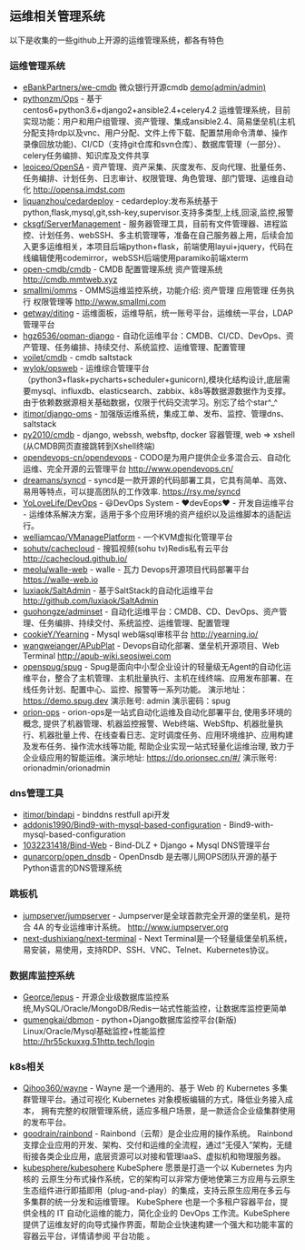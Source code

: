 ## 运维相关管理系统
以下是收集的一些github上开源的运维管理系统，都各有特色

### 运维管理系统
 - [eBankPartners/we-cmdb](https://github.com/WeBankPartners/we-cmdb) 微众银行开源cmdb [demo(admin/admin)](http://124.156.108.126:8090/wecmdb)
 - [pythonzm/Ops](https://github.com/pythonzm/Ops) - 基于centos6+python3.6+django2+ansible2.4+celery4.2 运维管理系统，目前实现功能：用户和用户组管理、资产管理、集成ansible2.4、简易堡垒机(主机分配支持rdp以及vnc、用户分配、文件上传下载、配置禁用命令清单、操作录像回放功能)、CI/CD（支持git仓库和svn仓库）、数据库管理（一部分）、celery任务编排、知识库及文件共享
 - [leoiceo/OpenSA](https://github.com/leoiceo/OpenSA) - 资产管理、资产采集、灰度发布、反向代理、批量任务、任务编排、计划任务、日志审计、权限管理、角色管理、部门管理、运维自动化 http://opensa.imdst.com
 - [liquanzhou/cedardeploy](https://github.com/liquanzhou/cedardeploy) - cedardeploy:发布系统基于python,flask,mysql,git,ssh-key,supervisor.支持多类型,上线,回滚,监控,报警
 - [cksgf/ServerManagement](https://github.com/cksgf/ServerManagement) - 服务器管理工具，目前有文件管理器、进程监控、计划任务、webSSH、多主机管理等，准备在自己服务器上用，后续会加入更多运维相关，本项目后端python+flask，前端使用layui+jquery，代码在线编辑使用codemirror，webSSH后端使用paramiko前端xterm
 - [open-cmdb/cmdb](https://github.com/open-cmdb/cmdb) - CMDB 配置管理系统 资产管理系统 http://cmdb.mmtweb.xyz
 - [smallmi/omms](https://github.com/smallmi/omms) - OMMS运维监控系统，功能介绍: 资产管理 应用管理 任务执行 权限管理等 http://www.smallmi.com
 - [getway/diting](https://github.com/getway/diting) - 运维面板，运维导航，统一账号平台，运维统一平台，LDAP管理平台
 - [hgz6536/opman-django](https://github.com/hgz6536/opman-django) - 自动化运维平台：CMDB、CI/CD、DevOps、资产管理、任务编排、持续交付、系统监控、运维管理、配置管理
 - [voilet/cmdb](https://github.com/voilet/cmdb) - cmdb saltstack
 - [wylok/opsweb](https://github.com/wylok/opsweb) - 运维综合管理平台（python3+flask+pycharts+scheduler+gunicorn),模块化结构设计,底层需要mysql、influxdb、elasticsearch、zabbix、k8s等数据源数据作为支撑。由于依赖数据源相关基础数据，仅限于代码交流学习。别忘了给个star^_^
 - [itimor/django-oms](https://github.com/itimor/django-oms) - 加强版运维系统，集成工单、发布、监控、管理dns、saltstack
 - [py2010/cmdb](https://github.com/py2010/cmdb) - django, webssh, websftp, docker 容器管理, web => xshell (从CMDB网页直接跳转到Xshell终端)
 - [opendevops-cn/opendevops](https://github.com/opendevops-cn/opendevops) - CODO是为用户提供企业多混合云、自动化运维、完全开源的云管理平台 http://www.opendevops.cn/
 - [dreamans/syncd](https://github.com/dreamans/syncd) - syncd是一款开源的代码部署工具，它具有简单、高效、易用等特点，可以提高团队的工作效率. https://rsy.me/syncd
 - [YoLoveLife/DevOps](https://github.com/YoLoveLife/DevOps) - 😃DevOps System - ❤️devEops❤️ - 开发自运维平台 - 运维体系解决方案，适用于多个应用环境的资产组织以及运维脚本的适配运行。
 - [welliamcao/VManagePlatform](https://github.com/welliamcao/VManagePlatform) - 一个KVM虚拟化管理平台
 - [sohutv/cachecloud](https://github.com/sohutv/cachecloud) - 搜狐视频(sohu tv)Redis私有云平台 http://cachecloud.github.io/
 - [meolu/walle-web](https://github.com/meolu/walle-web) - walle - 瓦力 Devops开源项目代码部署平台 https://walle-web.io
 - [luxiaok/SaltAdmin](https://github.com/luxiaok/SaltAdmin) - 基于SaltStack的自动化运维平台 http://github.com/luxiaok/SaltAdmin
 - [guohongze/adminset](https://github.com/guohongze/adminset) - 自动化运维平台：CMDB、CD、DevOps、资产管理、任务编排、持续交付、系统监控、运维管理、配置管理
 - [cookieY/Yearning](https://github.com/cookieY/Yearning) - Mysql web端sql审核平台 http://yearning.io/
 - [wangweianger/APubPlat](https://github.com/wangweianger/APubPlat) - Devops自动化部署、堡垒机开源项目、Web Terminal http://apub-wiki.seosiwei.com
 - [openspug/spug](https://github.com/openspug/spug) - Spug是面向中小型企业设计的轻量级无Agent的自动化运维平台，整合了主机管理、主机批量执行、主机在线终端、应用发布部署、在线任务计划、配置中心、监控、报警等一系列功能。 演示地址：https://demo.spug.dev 演示账号: admin 演示密码：spug
 - [orion-ops](https://github.com/lijiahangmax/orion-ops) - orion-ops是一站式自动化运维及自动化部署平台, 使用多环境的概念, 提供了机器管理、机器监控报警、Web终端、WebSftp、机器批量执行、机器批量上传、在线查看日志、定时调度任务、应用环境维护、应用构建及发布任务、操作流水线等功能, 帮助企业实现一站式轻量化运维治理, 致力于企业级应用的智能运维。演示地址: https://do.orionsec.cn/#/ 演示账号: orionadmin/orionadmin
 
 ### dns管理工具
 - [itimor/bindapi](https://github.com/itimor/bindapi) - binddns restfull api开发
 - [addonis1990/Bind9-with-mysql-based-configuration](https://github.com/addonis1990/Bind9-with-mysql-based-configuration) - Bind9-with-mysql-based-configuration
 - [1032231418/Bind-Web](https://github.com/1032231418/Bind-Web) - Bind-DLZ + Django + Mysql DNS管理平台
 - [qunarcorp/open_dnsdb](https://github.com/qunarcorp/open_dnsdb) - OpenDnsdb 是去哪儿网OPS团队开源的基于Python语言的DNS管理系统
 
 ### 跳板机
 - [jumpserver/jumpserver](https://github.com/jumpserver/jumpserver) - Jumpserver是全球首款完全开源的堡垒机，是符合 4A 的专业运维审计系统。 http://www.jumpserver.org
 - [next-dushixiang/next-terminal](https://github.com/dushixiang/next-terminal) - Next Terminal是一个轻量级堡垒机系统，易安装，易使用，支持RDP、SSH、VNC、Telnet、Kubernetes协议。

### 数据库监控系统
 - [Georce/lepus](https://github.com/Georce/lepus) - 开源企业级数据库监控系统,MySQL/Oracle/MongoDB/Redis一站式性能监控，让数据库监控更简单
 - [gumengkai/dbmon](https://github.com/gumengkai/dbmon) - python+Django数据库监控平台(新版) Linux/Oracle/Mysql基础监控+性能监控 http://hr55ckuxxg.51http.tech/login

### k8s相关
 - [Qihoo360/wayne](https://github.com/Qihoo360/wayne) - Wayne 是一个通用的、基于 Web 的 Kubernetes 多集群管理平台。通过可视化 Kubernetes 对象模板编辑的方式，降低业务接入成本， 拥有完整的权限管理系统，适应多租户场景，是一款适合企业级集群使用的发布平台。
 - [goodrain/rainbond](https://github.com/goodrain/rainbond) - Rainbond（云帮）是企业应用的操作系统。 Rainbond支撑企业应用的开发、架构、交付和运维的全流程，通过“无侵入”架构，无缝衔接各类企业应用，底层资源可以对接和管理IaaS、虚拟机和物理服务器。
 - [kubesphere/kubesphere](https://github.com/kubesphere/kubesphere) KubeSphere 愿景是打造一个以 Kubernetes 为内核的 云原生分布式操作系统，它的架构可以非常方便地使第三方应用与云原生生态组件进行即插即用（plug-and-play）的集成，支持云原生应用在多云与多集群的统一分发和运维管理。 KubeSphere 也是一个多租户容器平台，提供全栈的 IT 自动化运维的能力，简化企业的 DevOps 工作流。KubeSphere 提供了运维友好的向导式操作界面，帮助企业快速构建一个强大和功能丰富的容器云平台，详情请参阅 平台功能 。

